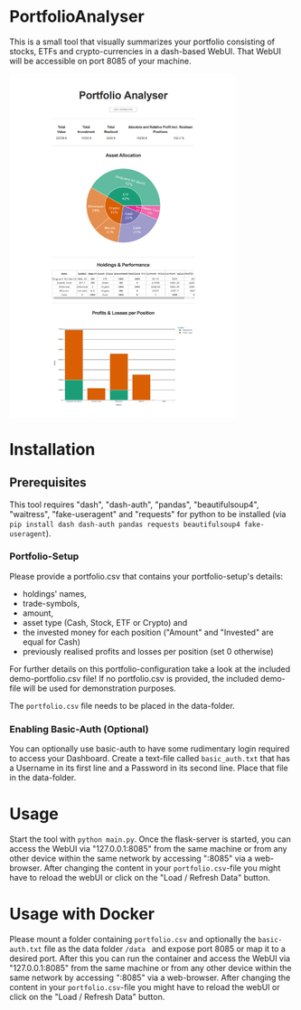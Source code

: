 # PortfolioAnalyser

This is a small tool that visually summarizes your portfolio consisting of stocks, ETFs and crypto-currencies in a dash-based WebUI.
That WebUI will be accessible on port 8085 of your machine.

<img width="400" alt="Demo" align="center" src="https://github.com/MaKla89/PortfolioAnalyser/blob/main/assets/screenshot.PNG?raw=true">

# Installation

## Prerequisites

This tool requires "dash", "dash-auth", "pandas", "beautifulsoup4", "waitress", "fake-useragent" and "requests" for python to be installed (via `pip install dash dash-auth pandas requests beautifulsoup4 fake-useragent`).

### Portfolio-Setup

Please provide a portfolio.csv that contains your portfolio-setup's details: 

  - holdings' names, 
  - trade-symbols, 
  - amount, 
  - asset type (Cash, Stock, ETF or Crypto) and 
  - the invested money for each position ("Amount" and "Invested" are equal for Cash)
  - previously realised profits and losses per position (set 0 otherwise)
  
For further details on this portfolio-configuration take a look at the included demo-portfolio.csv file!
If no portfolio.csv is provided, the included demo-file will be used for demonstration purposes.
 
The `portfolio.csv` file needs to be placed in the data-folder.


### Enabling Basic-Auth (Optional)

You can optionally use basic-auth to have some rudimentary login required to access your Dashboard. Create a text-file called `basic_auth.txt` that has a Username in its first line and a Password in its second line. Place that file in the data-folder.

# Usage

Start the tool with `python main.py`. Once the flask-server is started, you can access the WebUI via "127.0.0.1:8085" from the same machine or from any other device within the same network by accessing "<server-IP>:8085" via a web-browser. After changing the content in your `portfolio.csv`-file you might have to reload the webUI or click on the "Load / Refresh Data" button.
  
# Usage with Docker

Please mount a folder containing `portfolio.csv` and optionally the `basic-auth.txt` file as the data folder `/data ` and expose port 8085 or map it to a desired port. After this you can run the container and access the WebUI via "127.0.0.1:8085" from the same machine or from any other device within the same network by accessing "<server-IP>:8085" via a web-browser. After changing the content in your `portfolio.csv`-file you might have to reload the webUI or click on the "Load / Refresh Data" button.
